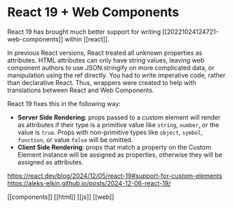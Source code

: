 # React 19 + Web Components

React 19 has brought much better support for writing [[20221024124721-web-components]] within [[react]].

In previous React versions, React treated all unknown properties as attributes. HTML attributes can only have string values, leaving web component authors to use JSON.stringify on more complicated data, or manipulation using the ref directly. You had to write imperative code, rather than declarative React. Thus, wrappers were created to help with translations between React and Web Components.

React 19 fixes this in the following way:
- **Server Side Rendering**: props passed to a custom element will render as attributes if their type is a primitive value like `string`, `number`, or the value is `true`. Props with non-primitive types like `object`, `symbol`, `function`, or value `false` will be omitted.
- **Client Side Rendering**: props that match a property on the Custom Element instance will be assigned as properties, otherwise they will be assigned as attributes.

https://react.dev/blog/2024/12/05/react-19#support-for-custom-elements
https://aleks-elkin.github.io/posts/2024-12-06-react-19/

[[components]]
[[html]]
[[js]]
[[web]]
